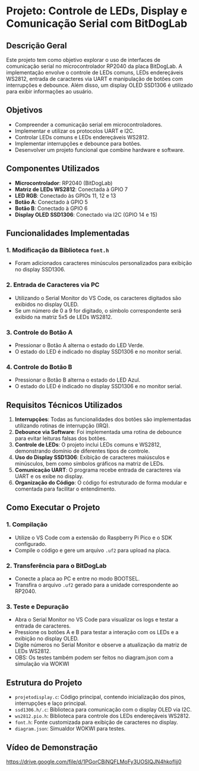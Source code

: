 # Projeto: Controle de LEDs, Display e Comunicação Serial com BitDogLab

## Descrição Geral

Este projeto tem como objetivo explorar o uso de interfaces de comunicação serial no microcontrolador RP2040 da placa BitDogLab. A implementação envolve o controle de LEDs comuns, LEDs endereçáveis WS2812, entrada de caracteres via UART e manipulação de botões com interrupções e debounce. Além disso, um display OLED SSD1306 é utilizado para exibir informações ao usuário.

## Objetivos

- Compreender a comunicação serial em microcontroladores.
- Implementar e utilizar os protocolos UART e I2C.
- Controlar LEDs comuns e LEDs endereçáveis WS2812.
- Implementar interrupções e debounce para botões.
- Desenvolver um projeto funcional que combine hardware e software.

## Componentes Utilizados

- **Microcontrolador**: RP2040 (BitDogLab)
- **Matriz de LEDs WS2812**: Conectada à GPIO 7
- **LED RGB**: Conectado às GPIOs 11, 12 e 13
- **Botão A**: Conectado à GPIO 5
- **Botão B**: Conectado à GPIO 6
- **Display OLED SSD1306**: Conectado via I2C (GPIO 14 e 15)

## Funcionalidades Implementadas

### 1. Modificação da Biblioteca `font.h`
- Foram adicionados caracteres minúsculos personalizados para exibição no display SSD1306.

### 2. Entrada de Caracteres via PC
- Utilizando o Serial Monitor do VS Code, os caracteres digitados são exibidos no display OLED.
- Se um número de 0 a 9 for digitado, o símbolo correspondente será exibido na matriz 5x5 de LEDs WS2812.

### 3. Controle do Botão A
- Pressionar o Botão A alterna o estado do LED Verde.
- O estado do LED é indicado no display SSD1306 e no monitor serial.

### 4. Controle do Botão B
- Pressionar o Botão B alterna o estado do LED Azul.
- O estado do LED é indicado no display SSD1306 e no monitor serial.

## Requisitos Técnicos Utilizados

1. **Interrupções**: Todas as funcionalidades dos botões são implementadas utilizando rotinas de interrupção (IRQ).
2. **Debounce via Software**: Foi implementada uma rotina de debounce para evitar leituras falsas dos botões.
3. **Controle de LEDs**: O projeto inclui LEDs comuns e WS2812, demonstrando domínio de diferentes tipos de controle.
4. **Uso do Display SSD1306**: Exibição de caracteres maiúsculos e minúsculos, bem como símbolos gráficos na matriz de LEDs.
5. **Comunicação UART**: O programa recebe entrada de caracteres via UART e os exibe no display.
6. **Organização do Código**: O código foi estruturado de forma modular e comentada para facilitar o entendimento.

## Como Executar o Projeto

### 1. Compilação
- Utilize o VS Code com a extensão do Raspberry Pi Pico e o SDK configurado.
- Compile o código e gere um arquivo `.uf2` para upload na placa.

### 2. Transferência para o BitDogLab
- Conecte a placa ao PC e entre no modo BOOTSEL.
- Transfira o arquivo `.uf2` gerado para a unidade correspondente ao RP2040.

### 3. Teste e Depuração
- Abra o Serial Monitor no VS Code para visualizar os logs e testar a entrada de caracteres.
- Pressione os botões A e B para testar a interação com os LEDs e a exibição no display OLED.
- Digite números no Serial Monitor e observe a atualização da matriz de LEDs WS2812.
- OBS: Os testes também podem ser feitos no diagram.json com a simulação via WOKWI

## Estrutura do Projeto

- `projetodisplay.c`: Código principal, contendo inicialização dos pinos, interrupções e laço principal.
- `ssd1306.h/.c`: Biblioteca para comunicação com o display OLED via I2C.
- `ws2812.pio.h`: Biblioteca para controle dos LEDs endereçáveis WS2812.
- `font.h`: Fonte customizada para exibição de caracteres no display.
- `diagram.json`: Simualdor WOKWI para testes.

## Vídeo de Demonstração

https://drive.google.com/file/d/1PGorCBiNQFLMoFy3UOSIQJN4hkofIjj0


	

